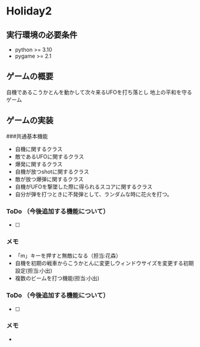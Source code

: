 # Holiday2

## 実行環境の必要条件
* python >= 3.10
* pygame >= 2.1

## ゲームの概要
自機であるこうかとんを動かして次々来るUFOを打ち落とし
地上の平和を守るゲーム

## ゲームの実装
###共通基本機能
* 自機に関するクラス
* 敵であるUFOに関するクラス
* 爆発に関するクラス
* 自機が放つshotに関するクラス
* 敵が放つ爆弾に関するクラス
* 自機がUFOを撃墜した際に得られるスコアに関するクラス
* 自分が弾を打つときに不発弾として、ランダムな時に花火を打つ。
### ToDo  （今後追加する機能について）
- [ ] 
### メモ
* 「m」キーを押すと無敵になる（担当:花森）
* 自機を初期の戦車からこうかとんに変更しウィンドウサイズを変更する初期設定(担当:小出)
* 複数のビームを打つ機能(担当:小出)
### ToDo  （今後追加する機能について）
- [ ] 
### メモ
*

